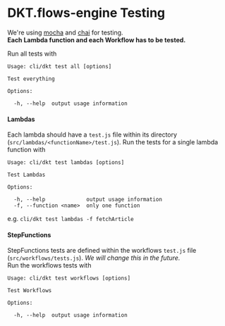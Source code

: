 # DKT.flows-engine Testing

We're using [mocha](https://mochajs.org/) and [chai](http://chaijs.com/) for testing.  
**Each Lambda function and each Workflow has to be tested.**

Run all tests with

``` shell
Usage: cli/dkt test all [options]

Test everything

Options:

  -h, --help  output usage information
```

#### Lambdas

Each lambda should have a `test.js` file within its directory (`src/lambdas/<functionName>/test.js`).
Run the tests for a single lambda function with

```shell
Usage: cli/dkt test lambdas [options]

Test Lambdas

Options:

  -h, --help             output usage information
  -f, --function <name>  only one function
```

e.g. `cli/dkt test lambdas -f fetchArticle`


#### StepFunctions

StepFunctions tests are defined within the workflows `test.js` file (`src/workflows/tests.js`). *We will change this in the future.*  
Run the workflows tests with

```shell
Usage: cli/dkt test workflows [options]

Test Workflows

Options:

  -h, --help  output usage information
```
